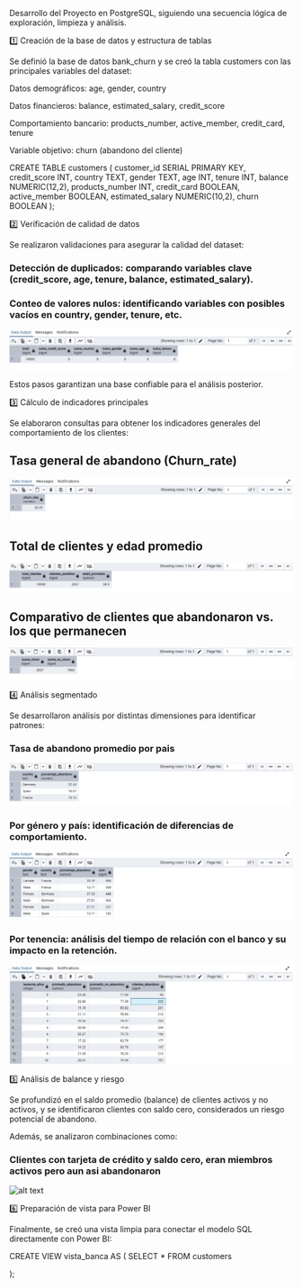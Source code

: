 Desarrollo del Proyecto en PostgreSQL, siguiendo una secuencia lógica de exploración, limpieza y análisis.

1️⃣ Creación de la base de datos y estructura de tablas

Se definió la base de datos bank_churn y se creó la tabla customers con las principales variables del dataset:

Datos demográficos: age, gender, country

Datos financieros: balance, estimated_salary, credit_score

Comportamiento bancario: products_number, active_member, credit_card, tenure

Variable objetivo: churn (abandono del cliente)

CREATE TABLE customers (
    customer_id SERIAL PRIMARY KEY,
    credit_score INT,
    country TEXT,
    gender TEXT,
    age INT,
    tenure INT,
    balance NUMERIC(12,2),
    products_number INT,
    credit_card BOOLEAN,
    active_member BOOLEAN,
    estimated_salary NUMERIC(10,2),
    churn BOOLEAN
);

2️⃣ Verificación de calidad de datos

Se realizaron validaciones para asegurar la calidad del dataset:

### Detección de duplicados: comparando variables clave (credit_score, age, tenure, balance, estimated_salary).



### Conteo de valores nulos: identificando variables con posibles vacíos en country, gender, tenure, etc.


![alt text](Capturas/valores_nulos.png)

Estos pasos garantizan una base confiable para el análisis posterior.

3️⃣ Cálculo de indicadores principales

Se elaboraron consultas para obtener los indicadores generales del comportamiento de los clientes:

## Tasa general de abandono (Churn_rate)

![Tasa de abandono general](./Capturas/tasa_abandono.png)



## Total de clientes y edad promedio

![alt text](Capturas/total_clientes_edad_promedio.png)


## Comparativo de clientes que abandonaron vs. los que permanecen

![alt text](Capturas/clientes_churn_no_churn.png)

4️⃣ Análisis segmentado

Se desarrollaron análisis por distintas dimensiones para identificar patrones:

### Tasa de abandono promedio por pais

![alt text](Capturas/abandono_por_pais.png)

### Por género y país: identificación de diferencias de comportamiento.

![alt text](Capturas/abandono_pais_genero.png)

### Por tenencia: análisis del tiempo de relación con el banco y su impacto en la retención.

![alt text](Capturas/abadono_tenencia.png)


5️⃣ Análisis de balance y riesgo

Se profundizó en el saldo promedio (balance) de clientes activos y no activos, y se identificaron clientes con saldo cero, considerados un riesgo potencial de abandono.

Además, se analizaron combinaciones como:

### Clientes con tarjeta de crédito y saldo cero, eran miembros activos pero aun asi abandonaron 

![alt text](image-8.png)



6️⃣ Preparación de vista para Power BI

Finalmente, se creó una vista limpia para conectar el modelo SQL directamente con Power BI:

CREATE VIEW vista_banca AS (
    SELECT *
    FROM customers

);













